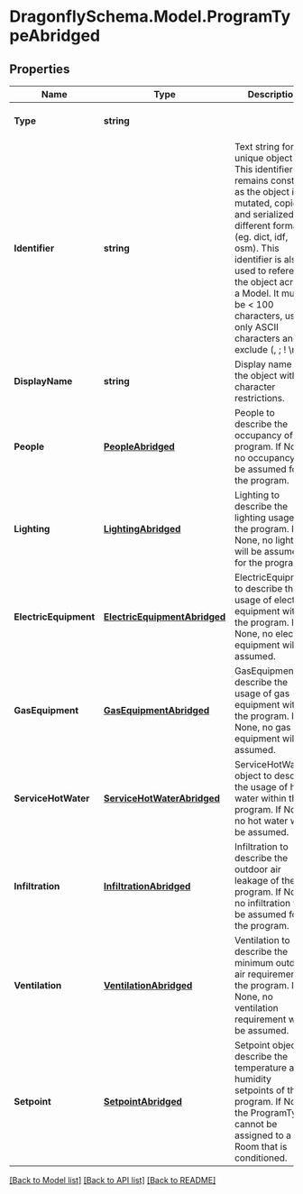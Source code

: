 
# DragonflySchema.Model.ProgramTypeAbridged

## Properties

Name | Type | Description | Notes
------------ | ------------- | ------------- | -------------
**Type** | **string** |  | [optional] [readonly] [default to "ProgramTypeAbridged"]
**Identifier** | **string** | Text string for a unique object ID. This identifier remains constant as the object is mutated, copied, and serialized to different formats (eg. dict, idf, osm). This identifier is also used to reference the object across a Model. It must be &lt; 100 characters, use only ASCII characters and exclude (, ; ! \\n \\t). | 
**DisplayName** | **string** | Display name of the object with no character restrictions. | [optional] 
**People** | [**PeopleAbridged**](PeopleAbridged.md) | People to describe the occupancy of the program. If None, no occupancy will be assumed for the program. | [optional] 
**Lighting** | [**LightingAbridged**](LightingAbridged.md) | Lighting to describe the lighting usage of the program. If None, no lighting will be assumed for the program. | [optional] 
**ElectricEquipment** | [**ElectricEquipmentAbridged**](ElectricEquipmentAbridged.md) | ElectricEquipment to describe the usage of electric equipment within the program. If None, no electric equipment will be assumed. | [optional] 
**GasEquipment** | [**GasEquipmentAbridged**](GasEquipmentAbridged.md) | GasEquipment to describe the usage of gas equipment within the program. If None, no gas equipment will be assumed. | [optional] 
**ServiceHotWater** | [**ServiceHotWaterAbridged**](ServiceHotWaterAbridged.md) | ServiceHotWater object to describe the usage of hot water within the program. If None, no hot water will be assumed. | [optional] 
**Infiltration** | [**InfiltrationAbridged**](InfiltrationAbridged.md) | Infiltration to describe the outdoor air leakage of the program. If None, no infiltration will be assumed for the program. | [optional] 
**Ventilation** | [**VentilationAbridged**](VentilationAbridged.md) | Ventilation to describe the minimum outdoor air requirement of the program. If None, no ventilation requirement will be assumed. | [optional] 
**Setpoint** | [**SetpointAbridged**](SetpointAbridged.md) | Setpoint object to describe the temperature and humidity setpoints of the program.  If None, the ProgramType cannot be assigned to a Room that is conditioned. | [optional] 

[[Back to Model list]](../README.md#documentation-for-models)
[[Back to API list]](../README.md#documentation-for-api-endpoints)
[[Back to README]](../README.md)

